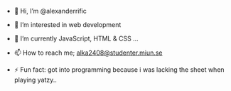 - 👋 Hi, I’m @alexanderrific
- 👀 I’m interested in web development 
- 🌱 I’m currently JavaScript, HTML & CSS ...

- 📫 How to reach me; alka2408@studenter.miun.se  
- ⚡ Fun fact: got into programming because i was lacking the sheet when playing yatzy..

<!---
alexanderrific/alexanderrific is a ✨ special ✨ repository because its `README.md` (this file) appears on your GitHub profile.
You can click the Preview link to take a look at your changes.
--->
